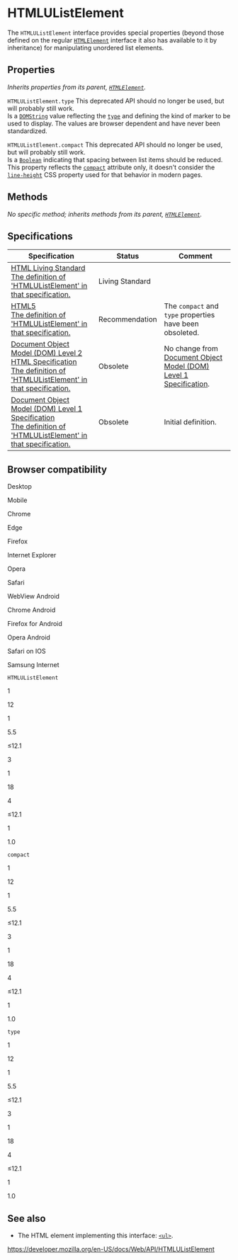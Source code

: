 HTMLUListElement
================

The `HTMLUListElement` interface provides special properties (beyond those defined on the regular [`HTMLElement`](htmlelement) interface it also has available to it by inheritance) for manipulating unordered list elements.

Properties
----------

*Inherits properties from its parent, [`HTMLElement`](htmlelement).*

 <span class="page-not-created">`HTMLUListElement.type`</span> <span class="icon deprecated" viewbox="0 0 100 100" xmlns="http://www.w3.org/2000/svg" role="img"> This deprecated API should no longer be used, but will probably still work. </span>   
Is a [`DOMString`](domstring) value reflecting the [`type`](https://developer.mozilla.org/en-US/docs/Web/HTML/Element/ul#attr-type) and defining the kind of marker to be used to display. The values are browser dependent and have never been standardized.

 <span class="page-not-created">`HTMLUListElement.compact`</span> <span class="icon deprecated" viewbox="0 0 100 100" xmlns="http://www.w3.org/2000/svg" role="img"> This deprecated API should no longer be used, but will probably still work. </span>   
Is a [`Boolean`](https://developer.mozilla.org/en-US/docs/Web/JavaScript/Reference/Global_Objects/Boolean) indicating that spacing between list items should be reduced. This property reflects the [`compact`](https://developer.mozilla.org/en-US/docs/Web/HTML/Element/ul#attr-compact) attribute only, it doesn't consider the [`line-height`](https://developer.mozilla.org/en-US/docs/Web/CSS/line-height) CSS property used for that behavior in modern pages.

Methods
-------

*No specific method; inherits methods from its parent, [`HTMLElement`](htmlelement).*

Specifications
--------------

<table><thead><tr class="header"><th>Specification</th><th>Status</th><th>Comment</th></tr></thead><tbody><tr class="odd"><td><a href="https://html.spec.whatwg.org/multipage/#htmlulistelement">HTML Living Standard<br />
<span class="small">The definition of 'HTMLUListElement' in that specification.</span></a></td><td><span class="spec-living">Living Standard</span></td><td></td></tr><tr class="even"><td><a href="https://www.w3.org/TR/html52/grouping-content.html#the-ul-element">HTML5<br />
<span class="small">The definition of 'HTMLUListElement' in that specification.</span></a></td><td><span class="spec-rec">Recommendation</span></td><td>The <code>compact</code> and <code>type</code> properties have been obsoleted.</td></tr><tr class="odd"><td><a href="https://www.w3.org/TR/DOM-Level-2-HTML/html.html#ID-86834457">Document Object Model (DOM) Level 2 HTML Specification<br />
<span class="small">The definition of 'HTMLUListElement' in that specification.</span></a></td><td><span class="spec-obsolete">Obsolete</span></td><td>No change from <a href="https://www.w3.org/TR/REC-DOM-Level-1/">Document Object Model (DOM) Level 1 Specification</a>.</td></tr><tr class="even"><td><a href="https://www.w3.org/TR/REC-DOM-Level-1/level-one-html.html#ID-86834457">Document Object Model (DOM) Level 1 Specification<br />
<span class="small">The definition of 'HTMLUListElement' in that specification.</span></a></td><td><span class="spec-obsolete">Obsolete</span></td><td>Initial definition.</td></tr></tbody></table>

Browser compatibility
---------------------

Desktop

Mobile

Chrome

Edge

Firefox

Internet Explorer

Opera

Safari

WebView Android

Chrome Android

Firefox for Android

Opera Android

Safari on IOS

Samsung Internet

`HTMLUListElement`

1

12

1

5.5

≤12.1

3

1

18

4

≤12.1

1

1.0

`compact`

1

12

1

5.5

≤12.1

3

1

18

4

≤12.1

1

1.0

`type`

1

12

1

5.5

≤12.1

3

1

18

4

≤12.1

1

1.0

See also
--------

-   The HTML element implementing this interface: [`<ul>`](https://developer.mozilla.org/en-US/docs/Web/HTML/Element/ul).

<a href="https://developer.mozilla.org/en-US/docs/Web/API/HTMLUListElement" class="_attribution-link">https://developer.mozilla.org/en-US/docs/Web/API/HTMLUListElement</a>
